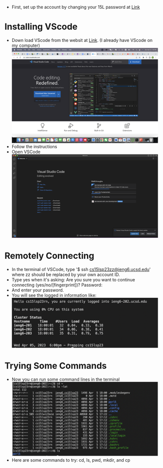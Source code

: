 * First, set up the account by changing your 15L password at [Link](https://sdacs.ucsd.edu/~icc/index.php)
# Installing VScode
* Down load VScode from the websit at [Link](https://sdacs.ucsd.edu/~icc/index.php). (I already have VScode on my computer)
![Image](download.png)
* Follow the instructions
* Open VSCode
![Image](open.png)
# Remotely Connecting
* In the terminal of VSCode, type '$ ssh cs15lsp23zz@ieng6.ucsd.edu' where zz should be replaced by your own account ID.
* Type yes when it's asking: Are you sure you want to continue connecting (yes/no/[fingerprint])? Password: 
* And enter your password.
* You will see the logged in information like:
![Image](loggedin.png)
# Trying Some Commands
* Now you can run some command lines in the terminal
![Image](command.png)
* Here are some commands to try: cd, ls, pwd, mkdir, and cp
